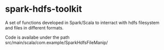 # spark-hdfs-toolkit
A set of functions developed in Spark/Scala to interract with hdfs filesystem and files in different formats.

Code is availabe under the path src/main/scala/com.example/SparkHdfsFileManip/

